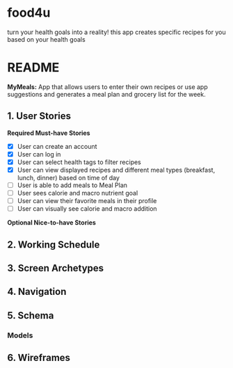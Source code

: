 # food4u
turn your health goals into a reality! this app creates specific recipes for you based on your health goals 
# README
**MyMeals:** App that allows users to enter their own recipes or use app suggestions and generates a meal plan and grocery list for the week.

## 1. User Stories

**Required Must-have Stories**

 - [X] User can create an account
 - [X] User can log in
 - [X] User can select health tags to filter recipes
 - [x] User can view displayed recipes and different meal types (breakfast, lunch, dinner) based on time of day
 - [ ] User is able to add meals to Meal Plan
 - [ ] User sees calorie and macro nutrient goal
 - [ ] User can view their favorite meals in their profile 
 - [ ] User can visually see calorie and macro addition  

**Optional Nice-to-have Stories**



## 2. Working Schedule


## 3. Screen Archetypes



## 4. Navigation


## 5. Schema
### Models


## 6. Wireframes
